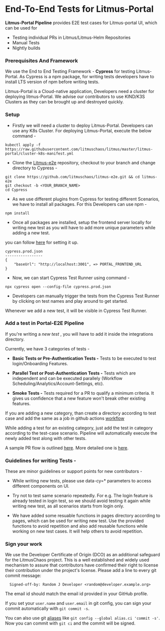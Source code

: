 # End-To-End Tests for Litmus-Portal

**Litmus-Portal Pipeline** provides E2E test cases for Litmus-portal UI, which can be used for

- Testing individual PRs in Litmus/Litmus-Helm Repositories
- Manual Tests
- Nightly builds

### Prerequisites And Framework

We use the End to End Testing Framework - **Cypress** for testing Litmus-Portal.
As Cypress is a npm package, for writing tests developers have to install LTS version of npm before writing tests.

Litmus-Portal is a Cloud-native application, Developers need a cluster for deploying litmus-Portal. We advise our contributors to use KIND/K3S Clusters as they can be brought up and destroyed quickly.

### Setup

- Firstly we will need a cluster to deploy Litmus-Portal. Developers can use any K8s Cluster. For deploying Litmus-Portal, execute the below command -

```
kubectl apply -f https://raw.githubusercontent.com/litmuschaos/litmus/master/litmus-portal/cluster-k8s-manifest.yml
```

- Clone the [Litmus-e2e]("https://github.com/litmuschaos/litmus-e2e.git") repository, checkout to your branch and change directory to Cypress -

```
git clone https://github.com/litmuschaos/litmus-e2e.git && cd litmus-e2e
git checkout -b <YOUR_BRANCH_NAME>
cd Cypress
```

- As we use different plugins from Cypress for testing different Scenarios, we have to install all packages. For this Developers can use npm -

```
npm install
```

- Once all packages are installed, setup the frontend server locally for writing new test as you will have to add more unique parameters while adding a new test.

you can follow [here]("https://github.com/litmuschaos/litmus/wiki/Litmus-Portal-Development-Guide#to-enable") for setting it up.

```
cypress.prod.json
-----------------
{
    "baseUrl": "http://localhost:3001", => PORTAL_FRONTEND_URL
}
```

- Now, we can start Cypress Test Runner using command -

```
npx cypress open --config-file cypress.prod.json
```

- Developers can manually trigger the tests from the Cypress Test Runner by clicking on test names and play around to get started.

Whenever we add a new test, it will be visible in Cypress Test Runner.

### Add a test in Portal-E2E Pipeline

If you're writing a _new test_ , you will have to add it inside the integrations directory.

Currently, we have 3 categories of tests -

- **Basic Tests or Pre-Authentication Tests -** Tests to be executed to test login/Onboarding Features.

- **Parallel Test or Post-Authentication Tests -** Tests which are independent and can be executed parallely (Workflow Scheduling/Analytics/Account-Settings, etc).
- **Smoke Tests -** Tests required for a PR to qualify a minimum criteria. It gives us confidence that a new feature won't break other existing features.

If you are adding a new category, than create a directory according to test case and add the same as a job in github actions [workflow]("https://github.com/litmuschaos/litmus-e2e/blob/master/.github/workflows/Portal-pipeline.yml")

While adding a test for an existing category, just add the test in category according to the test-case scenario. Pipeline will automatically execute the newly added test along with other tests.

A sample PR flow is outlined [here](https://guides.github.com/introduction/flow/). More detailed one is [here](https://gist.github.com/Chaser324/ce0505fbed06b947d962).

### Guidelines for writing Tests -

These are minor guidelines or support points for new contributors -

- While writing new tests, please use data-cy=\* parameters to access different components on UI.

- Try not to test same scenario repeatedly. For e.g. The login feature is already tested in login test, so we should avoid testing it again while writing new test, as all scenarios starts from login only.

- We have added some resuable functions in pages directory according to pages, which can be used for writing new test. Use the provided functions to avoid repetition and also add reusable functions while working on new test cases. It will help others to avoid repetition.

### Sign your work

We use the Developer Certificate of Origin (DCO) as an additional safeguard for the LitmusChaos project. This is a well established and widely used mechanism to assure that contributors have confirmed their right to license their contribution under the project's license. Please add a line to every git commit message:

```
  Signed-off-by: Random J Developer <random@developer.example.org>
```

The email id should match the email id provided in your GitHub profile.

If you set your `user.name` and `user.email` in git config, you can sign your commit automatically with `git commit -s`.

You can also use git [aliases](https://git-scm.com/book/tr/v2/Git-Basics-Git-Aliases) like `git config --global alias.ci 'commit -s'`. Now you can commit with `git ci` and the commit will be signed.
